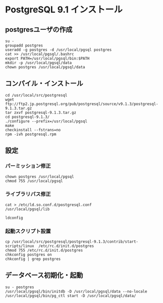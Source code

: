 ﻿# PostgreSQL 9.1 インストール

## postgresユーザの作成

```clike
su -
groupadd postgres
useradd -g postgres -d /usr/local/pgsql postgres
cat >> /usr/local/pgsql/.bashrc
export PATH=/usr/local/pgsql/bin:$PATH
mkdir -p /usr/local/pgsql/data
chown postgres /usr/local/pgsql/data
```

## コンパイル・インストール

```clike
cd /usr/local/src/postgresql
wget ftp://ftp2.jp.postgresql.org/pub/postgresql/source/v9.1.3/postgresql-9.1.3.tar.gz
tar zxvf postgresql-9.1.3.tar.gz
cd postgresql-9.1.3/
./configure --prefix=/usr/local/pgsql
make
checkinstall --fstrans=no
rpm -ivh postgresql.rpm
```

## 設定
### パーミッション修正

```clike
chown postgres /usr/local/pgsql
chmod 755 /usr/local/pgsql
```

### ライブラリパス修正

```clike
cat > /etc/ld.so.conf.d/postgresql.conf
/usr/local/pgsql/lib

ldconfig
```

### 起動スクリプト設置

```clike
cp /usr/local/src/postgresql/postgresql-9.1.3/contrib/start-scripts/linux  /etc/rc.d/init.d/postgres
chmod 755 /etc/rc.d/init.d/postgres
chkconfig postgres on
chkconfig | grep postgres
```


## データベース初期化・起動

```clike
su - postgres
/usr/local/pgsql/bin/initdb -D /usr/local/pgsql/data --no-locale
/usr/local/pgsql/bin/pg_ctl start -D /usr/local/pgsql/data/
```
